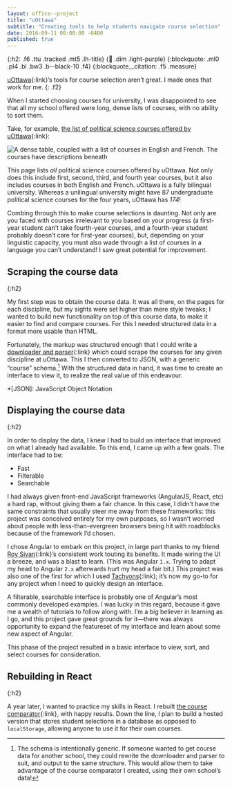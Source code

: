 ```yaml
---
layout: office--project
title: "uOttawa"
subtitle: "Creating tools to help students navigate course selection"
date: 2016-09-11 00:00:00 -0400
published: true
---
```


{:h2: .f6 .ttu .tracked .mt5 .lh-title}
{:link: .dim .light-purple}
{:blockquote: .ml0 .pl4 .bl .bw3 .b--black-10 .f4}
{:blockquote__citation: .f5 .measure}

[uOttawa](https://www.uottawa.ca){:link}’s tools for course selection aren’t great. I made ones that work for me.
{: .f2}

When I started choosing courses for university, I was disappointed to see that all my school offered were long, dense
lists of courses, with no ability to sort them.

Take, for example, [the list of political science courses offered by uOttawa](http://www.uottawa.ca/academic/info/regist/calendars/courses/POL.html){:link}:

![A dense table, coupled with a list of courses in English and French. The courses have descriptions beneath](/assets/img/uottawa-pol.png)

This page lists *all* political science courses offered by uOttawa. Not only does this include first, second, third,
and fourth year courses, but it also includes courses in both English and French. uOttawa is a fully bilingual university.
Whereas a unilingual university might have 87 undergraduate political science courses for the four years, uOttawa has *174*!

Combing through this to make course selections is daunting. Not only are you faced with courses irrelevant to you based on your
progress (a first-year student can’t take fourth-year courses, and a fourth-year student probably doesn’t care for first-year
courses), but, depending on your linguistic capacity, you must also wade through a list of courses in a language you can’t understand!
I saw great potential for improvement.

## Scraping the course data
{:h2}

My first step was to obtain the course data. It was all there, on the pages for each discipline, but my sights were set
higher than mere style tweaks; I wanted to build new functionality on top of this course data, to make it easier to find
and compare courses. For this I needed structured data in a format more usable than HTML.

Fortunately, the markup was structured enough that I could write a [downloader and parser](https://github.com/lchski/uo-course-data){:link}
which could scrape the courses for any given discipline at uOttawa. This I then converted to JSON, with a generic “course”
schema.[^schema] With the structured data in hand, it was time to create an interface to view it, to realize the real
value of this endeavour.
 
*[JSON]: JavaScript Object Notation
[^schema]:
	The schema is intentionally generic. If someone wanted to get course data for another school, they could rewrite the
	downloader and parser to suit, and output to the same structure. This would allow them to take advantage of the course
	comparator I created, using their own school’s data!

## Displaying the course data
{:h2}

In order to display the data, I knew I had to build an interface that improved on what I already had available. To this
end, I came up with a few goals. The interface had to be:

* Fast
* Filterable
* Searchable

I had always given front-end JavaScript frameworks (AngularJS, React, etc) a hard rap, without giving them a fair chance. 
In this case, I didn’t have the same constraints that usually steer me away from these frameworks: this project was conceived
entirely for my own purposes, so I wasn’t worried about people with less-than-evergreen browsers being hit with roadblocks
because of the framework I’d chosen.

I chose Angular to embark on this project, in large part thanks to my friend [Roy Sivan](http://www.roysivan.com){:link}’s
consistent work touting its benefits. It made wiring the UI a breeze, and was a blast to learn. (This was Angular `1.x`.
Trying to adapt my head to Angular `2.x` afterwards hurt my head a fair bit.) This project was also one of the first for which
I used [Tachyons](http://tachyons.io){:link}; it’s now my go-to for any project when I need to quickly design an interface.

A filterable, searchable interface is probably one of Angular’s most commonly developed examples. I was lucky in this regard,
because it gave me a wealth of tutorials to follow along with. I’m a big believer in learning as I go, and this project
gave great grounds for it—there was always opportunity to expand the featureset of my interface and learn about some new
aspect of Angular.

This phase of the project resulted in a basic interface to view, sort, and select courses for consideration.

## Rebuilding in React
{:h2}

A year later, I wanted to practice my skills in React. I rebuilt [the course comparator](https://github.com/lchski/uo-course-comparator){:link},
with happy results. Down the line, I plan to build a hosted version that stores student selections in a database as
opposed to `localStorage`, allowing anyone to use it for their own courses.
